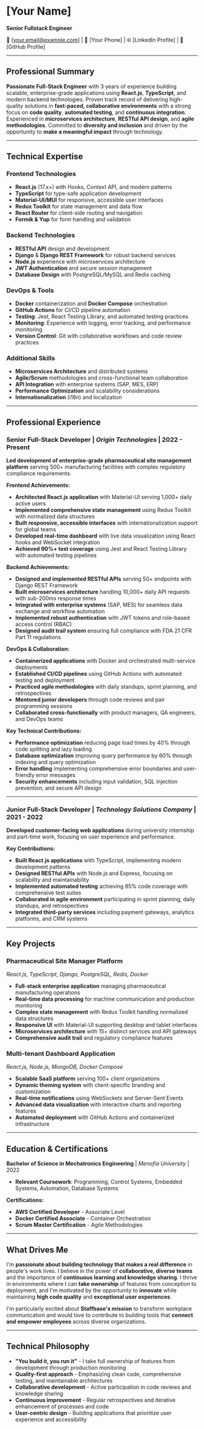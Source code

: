 # [Your Name]
**Senior Fullstack Engineer**

📧 [your.email@example.com] | 📱 [Your Phone] | 🌐 [LinkedIn Profile] | 🐙 [GitHub Profile]

---

## Professional Summary

**Passionate Full-Stack Engineer** with 3 years of experience building scalable, enterprise-grade applications using **React.js**, **TypeScript**, and modern backend technologies. Proven track record of delivering high-quality solutions in **fast-paced, collaborative environments** with a strong focus on **code quality**, **automated testing**, and **continuous integration**. Experienced in **microservices architecture**, **RESTful API design**, and **agile methodologies**. Committed to **diversity and inclusion** and driven by the opportunity to **make a meaningful impact** through technology.

---

## Technical Expertise

### **Frontend Technologies**
- **React.js** (17.x+) with Hooks, Context API, and modern patterns
- **TypeScript** for type-safe application development
- **Material-UI/MUI** for responsive, accessible user interfaces
- **Redux Toolkit** for state management and data flow
- **React Router** for client-side routing and navigation
- **Formik & Yup** for form handling and validation

### **Backend Technologies**
- **RESTful API** design and development
- **Django** & **Django REST Framework** for robust backend services
- **Node.js** experience with microservices architecture
- **JWT Authentication** and secure session management
- **Database Design** with PostgreSQL/MySQL and Redis caching

### **DevOps & Tools**
- **Docker** containerization and **Docker Compose** orchestration
- **GitHub Actions** for CI/CD pipeline automation
- **Testing**: Jest, React Testing Library, and automated testing practices
- **Monitoring**: Experience with logging, error tracking, and performance monitoring
- **Version Control**: Git with collaborative workflows and code review practices

### **Additional Skills**
- **Microservices Architecture** and distributed systems
- **Agile/Scrum** methodologies and cross-functional team collaboration
- **API Integration** with enterprise systems (SAP, MES, ERP)
- **Performance Optimization** and scalability considerations
- **Internationalization** (i18n) and localization

---

## Professional Experience

### **Senior Full-Stack Developer** | *Origin Technologies* | 2022 - Present

**Led development of enterprise-grade pharmaceutical site management platform** serving 500+ manufacturing facilities with complex regulatory compliance requirements.

**Frontend Achievements:**
- **Architected React.js application** with Material-UI serving 1,000+ daily active users
- **Implemented comprehensive state management** using Redux Toolkit with normalized data structures
- **Built responsive, accessible interfaces** with internationalization support for global teams
- **Developed real-time dashboard** with live data visualization using React hooks and WebSocket integration
- **Achieved 90%+ test coverage** using Jest and React Testing Library with automated testing pipelines

**Backend Achievements:**
- **Designed and implemented RESTful APIs** serving 50+ endpoints with Django REST Framework
- **Built microservices architecture** handling 10,000+ daily API requests with sub-200ms response times
- **Integrated with enterprise systems** (SAP, MES) for seamless data exchange and workflow automation
- **Implemented robust authentication** with JWT tokens and role-based access control (RBAC)
- **Designed audit trail system** ensuring full compliance with FDA 21 CFR Part 11 regulations

**DevOps & Collaboration:**
- **Containerized applications** with Docker and orchestrated multi-service deployments
- **Established CI/CD pipelines** using GitHub Actions with automated testing and deployment
- **Practiced agile methodologies** with daily standups, sprint planning, and retrospectives
- **Mentored junior developers** through code reviews and pair programming sessions
- **Collaborated cross-functionally** with product managers, QA engineers, and DevOps teams

**Key Technical Contributions:**
- **Performance optimization** reducing page load times by 40% through code splitting and lazy loading
- **Database optimization** improving query performance by 60% through indexing and query optimization
- **Error handling** implementing comprehensive error boundaries and user-friendly error messages
- **Security enhancements** including input validation, SQL injection prevention, and secure API design

---

### **Junior Full-Stack Developer** | *Technology Solutions Company* | 2021 - 2022

**Developed customer-facing web applications** during university internship and part-time work, focusing on user experience and performance.

**Key Contributions:**
- **Built React.js applications** with TypeScript, implementing modern development patterns
- **Designed RESTful APIs** with Node.js and Express, focusing on scalability and maintainability
- **Implemented automated testing** achieving 85% code coverage with comprehensive test suites
- **Collaborated in agile environment** participating in sprint planning, daily standups, and retrospectives
- **Integrated third-party services** including payment gateways, analytics platforms, and CRM systems

---

## Key Projects

### **Pharmaceutical Site Manager Platform**
*React.js, TypeScript, Django, PostgreSQL, Redis, Docker*

- **Full-stack enterprise application** managing pharmaceutical manufacturing operations
- **Real-time data processing** for machine communication and production monitoring
- **Complex state management** with Redux Toolkit handling normalized data structures
- **Responsive UI** with Material-UI supporting desktop and tablet interfaces
- **Microservices architecture** with 15+ distinct services and API gateways
- **Comprehensive audit trail** and regulatory compliance features

### **Multi-tenant Dashboard Application**
*React.js, Node.js, MongoDB, Docker Compose*

- **Scalable SaaS platform** serving 100+ client organizations
- **Dynamic theming system** with client-specific branding and customization
- **Real-time notifications** using WebSockets and Server-Sent Events
- **Advanced data visualization** with interactive charts and reporting features
- **Automated deployment** with GitHub Actions and containerized infrastructure

---

## Education & Certifications

**Bachelor of Science in Mechatronics Engineering** | *Menofia University* | 2022
- **Relevant Coursework**: Programming, Control Systems, Embedded Systems, Automation, Database Systems

**Certifications:**
- **AWS Certified Developer** - Associate Level
- **Docker Certified Associate** - Container Orchestration
- **Scrum Master Certification** - Agile Methodologies

---

## What Drives Me

I'm **passionate about building technology that makes a real difference** in people's work lives. I believe in the power of **collaborative, diverse teams** and the importance of **continuous learning and knowledge sharing**. I thrive in environments where I can **take ownership** of features from conception to deployment, and I'm motivated by the opportunity to **innovate** while maintaining **high code quality** and **exceptional user experiences**.

I'm particularly excited about **Staffbase's mission** to transform workplace communication and would love to contribute to building tools that **connect and empower employees** across diverse organizations.

---

## Technical Philosophy

- **"You build it, you run it"** - I take full ownership of features from development through production monitoring
- **Quality-first approach** - Emphasizing clean code, comprehensive testing, and maintainable architectures
- **Collaborative development** - Active participation in code reviews and knowledge sharing
- **Continuous improvement** - Regular retrospectives and iterative enhancement of processes and code
- **User-centric design** - Building applications that prioritize user experience and accessibility 